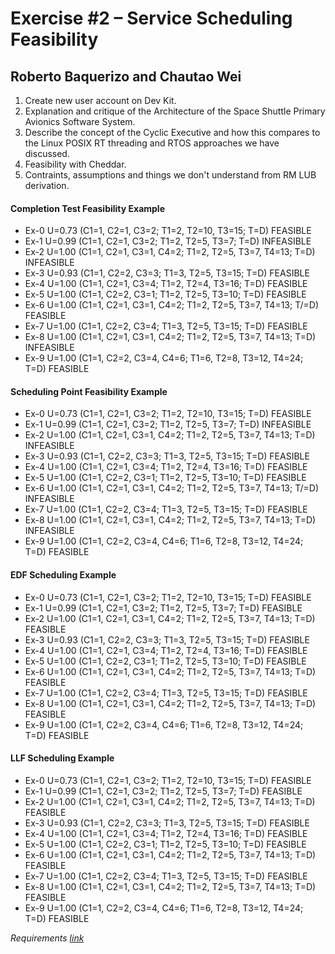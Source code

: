 # Exercise #2 – Service Scheduling Feasibility #
## Roberto Baquerizo and Chautao Wei ##

1. Create new user account on Dev Kit.
2. Explanation and critique of the Architecture of the Space Shuttle Primary Avionics Software System.
3. Describe the concept of the Cyclic Executive and how this compares to the Linux POSIX RT threading and RTOS approaches we have discussed.
4. Feasibility with Cheddar.
5. Contraints, assumptions and things we don't understand from RM LUB derivation.

#### Completion Test Feasibility Example
* Ex-0 U=0.73 (C1=1, C2=1, C3=2; T1=2, T2=10, T3=15; T=D)
FEASIBLE
* Ex-1 U=0.99 (C1=1, C2=1, C3=2; T1=2, T2=5, T3=7; T=D)
INFEASIBLE
* Ex-2 U=1.00 (C1=1, C2=1, C3=1, C4=2; T1=2, T2=5, T3=7, T4=13; T=D)
INFEASIBLE
* Ex-3 U=0.93 (C1=1, C2=2, C3=3; T1=3, T2=5, T3=15; T=D)
FEASIBLE
* Ex-4 U=1.00 (C1=1, C2=1, C3=4; T1=2, T2=4, T3=16; T=D)
FEASIBLE
* Ex-5 U=1.00 (C1=1, C2=2, C3=1; T1=2, T2=5, T3=10; T=D)
FEASIBLE
* Ex-6 U=1.00 (C1=1, C2=1, C3=1, C4=2; T1=2, T2=5, T3=7, T4=13; T/=D)
FEASIBLE
* Ex-7 U=1.00 (C1=1, C2=2, C3=4; T1=3, T2=5, T3=15; T=D)
FEASIBLE
* Ex-8 U=1.00 (C1=1, C2=1, C3=1, C4=2; T1=2, T2=5, T3=7, T4=13; T=D)
INFEASIBLE
* Ex-9 U=1.00 (C1=1, C2=2, C3=4, C4=6; T1=6, T2=8, T3=12, T4=24; T=D)
FEASIBLE


#### Scheduling Point Feasibility Example
* Ex-0 U=0.73 (C1=1, C2=1, C3=2; T1=2, T2=10, T3=15; T=D)
FEASIBLE
* Ex-1 U=0.99 (C1=1, C2=1, C3=2; T1=2, T2=5, T3=7; T=D)
INFEASIBLE
* Ex-2 U=1.00 (C1=1, C2=1, C3=1, C4=2; T1=2, T2=5, T3=7, T4=13; T=D)
INFEASIBLE
* Ex-3 U=0.93 (C1=1, C2=2, C3=3; T1=3, T2=5, T3=15; T=D)
FEASIBLE
* Ex-4 U=1.00 (C1=1, C2=1, C3=4; T1=2, T2=4, T3=16; T=D)
FEASIBLE
* Ex-5 U=1.00 (C1=1, C2=2, C3=1; T1=2, T2=5, T3=10; T=D)
FEASIBLE
* Ex-6 U=1.00 (C1=1, C2=1, C3=1, C4=2; T1=2, T2=5, T3=7, T4=13; T/=D)
INFEASIBLE
* Ex-7 U=1.00 (C1=1, C2=2, C3=4; T1=3, T2=5, T3=15; T=D)
FEASIBLE
* Ex-8 U=1.00 (C1=1, C2=1, C3=1, C4=2; T1=2, T2=5, T3=7, T4=13; T=D)
INFEASIBLE
* Ex-9 U=1.00 (C1=1, C2=2, C3=4, C4=6; T1=6, T2=8, T3=12, T4=24; T=D)
FEASIBLE


#### EDF Scheduling Example
* Ex-0 U=0.73 (C1=1, C2=1, C3=2; T1=2, T2=10, T3=15; T=D)
FEASIBLE
* Ex-1 U=0.99 (C1=1, C2=1, C3=2; T1=2, T2=5, T3=7; T=D)
FEASIBLE
* Ex-2 U=1.00 (C1=1, C2=1, C3=1, C4=2; T1=2, T2=5, T3=7, T4=13; T=D)
FEASIBLE
* Ex-3 U=0.93 (C1=1, C2=2, C3=3; T1=3, T2=5, T3=15; T=D)
FEASIBLE
* Ex-4 U=1.00 (C1=1, C2=1, C3=4; T1=2, T2=4, T3=16; T=D)
FEASIBLE
* Ex-5 U=1.00 (C1=1, C2=2, C3=1; T1=2, T2=5, T3=10; T=D)
FEASIBLE
* Ex-6 U=1.00 (C1=1, C2=1, C3=1, C4=2; T1=2, T2=5, T3=7, T4=13; T=D)
FEASIBLE
* Ex-7 U=1.00 (C1=1, C2=2, C3=4; T1=3, T2=5, T3=15; T=D)
FEASIBLE
* Ex-8 U=1.00 (C1=1, C2=1, C3=1, C4=2; T1=2, T2=5, T3=7, T4=13; T=D)
FEASIBLE
* Ex-9 U=1.00 (C1=1, C2=2, C3=4, C4=6; T1=6, T2=8, T3=12, T4=24; T=D)
FEASIBLE


#### LLF Scheduling Example
* Ex-0 U=0.73 (C1=1, C2=1, C3=2; T1=2, T2=10, T3=15; T=D)
FEASIBLE
* Ex-1 U=0.99 (C1=1, C2=1, C3=2; T1=2, T2=5, T3=7; T=D)
FEASIBLE
* Ex-2 U=1.00 (C1=1, C2=1, C3=1, C4=2; T1=2, T2=5, T3=7, T4=13; T=D)
FEASIBLE
* Ex-3 U=0.93 (C1=1, C2=2, C3=3; T1=3, T2=5, T3=15; T=D)
FEASIBLE
* Ex-4 U=1.00 (C1=1, C2=1, C3=4; T1=2, T2=4, T3=16; T=D)
FEASIBLE
* Ex-5 U=1.00 (C1=1, C2=2, C3=1; T1=2, T2=5, T3=10; T=D)
FEASIBLE
* Ex-6 U=1.00 (C1=1, C2=1, C3=1, C4=2; T1=2, T2=5, T3=7, T4=13; T=D)
FEASIBLE
* Ex-7 U=1.00 (C1=1, C2=2, C3=4; T1=3, T2=5, T3=15; T=D)
FEASIBLE
* Ex-8 U=1.00 (C1=1, C2=1, C3=1, C4=2; T1=2, T2=5, T3=7, T4=13; T=D)
FEASIBLE
* Ex-9 U=1.00 (C1=1, C2=2, C3=4, C4=6; T1=6, T2=8, T3=12, T4=24; T=D)
FEASIBLE


*Requirements
 [link](Exercise-2-Requirements.pdf)*